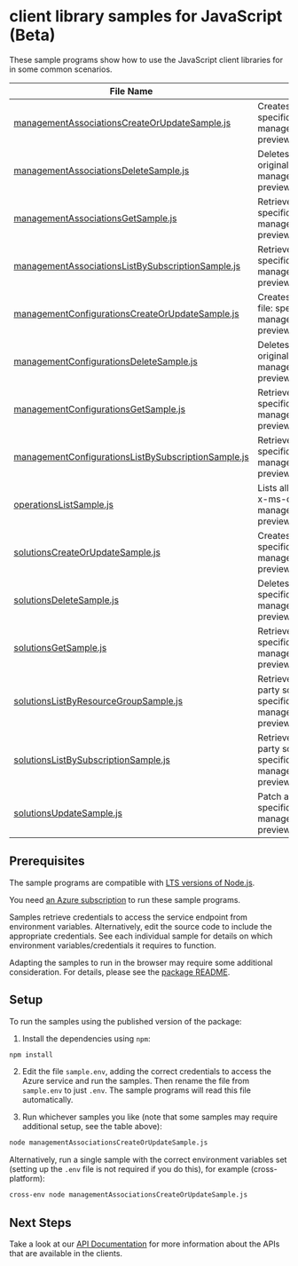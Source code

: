 # client library samples for JavaScript (Beta)

These sample programs show how to use the JavaScript client libraries for in some common scenarios.

| **File Name**                                                                                           | **Description**                                                                                                                                                                                                                                                      |
| ------------------------------------------------------------------------------------------------------- | -------------------------------------------------------------------------------------------------------------------------------------------------------------------------------------------------------------------------------------------------------------------- |
| [managementAssociationsCreateOrUpdateSample.js][managementassociationscreateorupdatesample]             | Creates or updates the ManagementAssociation. x-ms-original-file: specification/operationsmanagement/resource-manager/Microsoft.OperationsManagement/preview/2015-11-01-preview/examples/ManagementAssociationCreate.json                                            |
| [managementAssociationsDeleteSample.js][managementassociationsdeletesample]                             | Deletes the ManagementAssociation in the subscription. x-ms-original-file: specification/operationsmanagement/resource-manager/Microsoft.OperationsManagement/preview/2015-11-01-preview/examples/ManagementAssociationDelete.json                                   |
| [managementAssociationsGetSample.js][managementassociationsgetsample]                                   | Retrieves the user ManagementAssociation. x-ms-original-file: specification/operationsmanagement/resource-manager/Microsoft.OperationsManagement/preview/2015-11-01-preview/examples/ManagementAssociationGet.json                                                   |
| [managementAssociationsListBySubscriptionSample.js][managementassociationslistbysubscriptionsample]     | Retrieves the ManagementAssociations list. x-ms-original-file: specification/operationsmanagement/resource-manager/Microsoft.OperationsManagement/preview/2015-11-01-preview/examples/ManagementAssociationListForSubscription.json                                  |
| [managementConfigurationsCreateOrUpdateSample.js][managementconfigurationscreateorupdatesample]         | Creates or updates the ManagementConfiguration. x-ms-original-file: specification/operationsmanagement/resource-manager/Microsoft.OperationsManagement/preview/2015-11-01-preview/examples/ManagementConfigurationCreate.json                                        |
| [managementConfigurationsDeleteSample.js][managementconfigurationsdeletesample]                         | Deletes the ManagementConfiguration in the subscription. x-ms-original-file: specification/operationsmanagement/resource-manager/Microsoft.OperationsManagement/preview/2015-11-01-preview/examples/ManagementConfigurationDelete.json                               |
| [managementConfigurationsGetSample.js][managementconfigurationsgetsample]                               | Retrieves the user ManagementConfiguration. x-ms-original-file: specification/operationsmanagement/resource-manager/Microsoft.OperationsManagement/preview/2015-11-01-preview/examples/ManagementConfigurationGet.json                                               |
| [managementConfigurationsListBySubscriptionSample.js][managementconfigurationslistbysubscriptionsample] | Retrieves the ManagementConfigurations list. x-ms-original-file: specification/operationsmanagement/resource-manager/Microsoft.OperationsManagement/preview/2015-11-01-preview/examples/ManagementConfigurationListForSubscription.json                              |
| [operationsListSample.js][operationslistsample]                                                         | Lists all of the available OperationsManagement Rest API operations. x-ms-original-file: specification/operationsmanagement/resource-manager/Microsoft.OperationsManagement/preview/2015-11-01-preview/examples/OperationsList.json                                  |
| [solutionsCreateOrUpdateSample.js][solutionscreateorupdatesample]                                       | Creates or updates the Solution. x-ms-original-file: specification/operationsmanagement/resource-manager/Microsoft.OperationsManagement/preview/2015-11-01-preview/examples/SolutionCreate.json                                                                      |
| [solutionsDeleteSample.js][solutionsdeletesample]                                                       | Deletes the solution in the subscription. x-ms-original-file: specification/operationsmanagement/resource-manager/Microsoft.OperationsManagement/preview/2015-11-01-preview/examples/SolutionDelete.json                                                             |
| [solutionsGetSample.js][solutionsgetsample]                                                             | Retrieves the user solution. x-ms-original-file: specification/operationsmanagement/resource-manager/Microsoft.OperationsManagement/preview/2015-11-01-preview/examples/SolutionGet.json                                                                             |
| [solutionsListByResourceGroupSample.js][solutionslistbyresourcegroupsample]                             | Retrieves the solution list. It will retrieve both first party and third party solutions x-ms-original-file: specification/operationsmanagement/resource-manager/Microsoft.OperationsManagement/preview/2015-11-01-preview/examples/SolutionList.json                |
| [solutionsListBySubscriptionSample.js][solutionslistbysubscriptionsample]                               | Retrieves the solution list. It will retrieve both first party and third party solutions x-ms-original-file: specification/operationsmanagement/resource-manager/Microsoft.OperationsManagement/preview/2015-11-01-preview/examples/SolutionListForSubscription.json |
| [solutionsUpdateSample.js][solutionsupdatesample]                                                       | Patch a Solution. Only updating tags supported. x-ms-original-file: specification/operationsmanagement/resource-manager/Microsoft.OperationsManagement/preview/2015-11-01-preview/examples/SolutionUpdate.json                                                       |

## Prerequisites

The sample programs are compatible with [LTS versions of Node.js](https://github.com/nodejs/release#release-schedule).

You need [an Azure subscription][freesub] to run these sample programs.

Samples retrieve credentials to access the service endpoint from environment variables. Alternatively, edit the source code to include the appropriate credentials. See each individual sample for details on which environment variables/credentials it requires to function.

Adapting the samples to run in the browser may require some additional consideration. For details, please see the [package README][package].

## Setup

To run the samples using the published version of the package:

1. Install the dependencies using `npm`:

```bash
npm install
```

2. Edit the file `sample.env`, adding the correct credentials to access the Azure service and run the samples. Then rename the file from `sample.env` to just `.env`. The sample programs will read this file automatically.

3. Run whichever samples you like (note that some samples may require additional setup, see the table above):

```bash
node managementAssociationsCreateOrUpdateSample.js
```

Alternatively, run a single sample with the correct environment variables set (setting up the `.env` file is not required if you do this), for example (cross-platform):

```bash
cross-env node managementAssociationsCreateOrUpdateSample.js
```

## Next Steps

Take a look at our [API Documentation][apiref] for more information about the APIs that are available in the clients.

[managementassociationscreateorupdatesample]: https://github.com/Azure/azure-sdk-for-js/blob/main/sdk/operationsmanagement/arm-operations/samples/v4-beta/javascript/managementAssociationsCreateOrUpdateSample.js
[managementassociationsdeletesample]: https://github.com/Azure/azure-sdk-for-js/blob/main/sdk/operationsmanagement/arm-operations/samples/v4-beta/javascript/managementAssociationsDeleteSample.js
[managementassociationsgetsample]: https://github.com/Azure/azure-sdk-for-js/blob/main/sdk/operationsmanagement/arm-operations/samples/v4-beta/javascript/managementAssociationsGetSample.js
[managementassociationslistbysubscriptionsample]: https://github.com/Azure/azure-sdk-for-js/blob/main/sdk/operationsmanagement/arm-operations/samples/v4-beta/javascript/managementAssociationsListBySubscriptionSample.js
[managementconfigurationscreateorupdatesample]: https://github.com/Azure/azure-sdk-for-js/blob/main/sdk/operationsmanagement/arm-operations/samples/v4-beta/javascript/managementConfigurationsCreateOrUpdateSample.js
[managementconfigurationsdeletesample]: https://github.com/Azure/azure-sdk-for-js/blob/main/sdk/operationsmanagement/arm-operations/samples/v4-beta/javascript/managementConfigurationsDeleteSample.js
[managementconfigurationsgetsample]: https://github.com/Azure/azure-sdk-for-js/blob/main/sdk/operationsmanagement/arm-operations/samples/v4-beta/javascript/managementConfigurationsGetSample.js
[managementconfigurationslistbysubscriptionsample]: https://github.com/Azure/azure-sdk-for-js/blob/main/sdk/operationsmanagement/arm-operations/samples/v4-beta/javascript/managementConfigurationsListBySubscriptionSample.js
[operationslistsample]: https://github.com/Azure/azure-sdk-for-js/blob/main/sdk/operationsmanagement/arm-operations/samples/v4-beta/javascript/operationsListSample.js
[solutionscreateorupdatesample]: https://github.com/Azure/azure-sdk-for-js/blob/main/sdk/operationsmanagement/arm-operations/samples/v4-beta/javascript/solutionsCreateOrUpdateSample.js
[solutionsdeletesample]: https://github.com/Azure/azure-sdk-for-js/blob/main/sdk/operationsmanagement/arm-operations/samples/v4-beta/javascript/solutionsDeleteSample.js
[solutionsgetsample]: https://github.com/Azure/azure-sdk-for-js/blob/main/sdk/operationsmanagement/arm-operations/samples/v4-beta/javascript/solutionsGetSample.js
[solutionslistbyresourcegroupsample]: https://github.com/Azure/azure-sdk-for-js/blob/main/sdk/operationsmanagement/arm-operations/samples/v4-beta/javascript/solutionsListByResourceGroupSample.js
[solutionslistbysubscriptionsample]: https://github.com/Azure/azure-sdk-for-js/blob/main/sdk/operationsmanagement/arm-operations/samples/v4-beta/javascript/solutionsListBySubscriptionSample.js
[solutionsupdatesample]: https://github.com/Azure/azure-sdk-for-js/blob/main/sdk/operationsmanagement/arm-operations/samples/v4-beta/javascript/solutionsUpdateSample.js
[apiref]: https://learn.microsoft.com/javascript/api/@azure/arm-operations?view=azure-node-preview
[freesub]: https://azure.microsoft.com/free/
[package]: https://github.com/Azure/azure-sdk-for-js/tree/main/sdk/operationsmanagement/arm-operations/README.md
